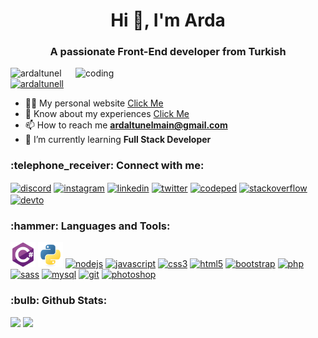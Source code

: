 <h1 align="center">Hi 👋, I'm Arda</h1>
<h3 align="center">A passionate Front-End developer from Turkish</h3>

<img align="right"
     alt="coding"
     width="400"
     src="https://64.media.tumblr.com/27a69fe9243c5d39d83e3a5a88a5c4ba/32a42778a011479f-c1/s1280x1920/04d5ce9ece88f84793d0e397ea6797f9bc768f2e.gifv">

<p align="left">
  <img src="https://komarev.com/ghpvc/?username=ardaltunel&label=Profile%20views&color=lightgrey&style=for-the-badge"
       alt="ardaltunel">
  <a target="_blank"
     href="https://twitter.com/ardaltunell">
      <img src="https://img.shields.io/badge/follow-%40ardaltunell-1DA1F2?logo=twitter&style=for-the-badge"
           alt="ardaltunell">
  </a>
</p>


- 👨‍💻 My personal website [Click Me](https://www.ardaltunel.com/)
- 📄 Know about my experiences [Click Me](https://www.linkedin.com/in/ardaltunel/)
- 📫 How to reach me **ardaltunelmain@gmail.com**
- 🌱 I’m currently learning **Full Stack Developer**


<h3 align="left">:telephone_receiver: Connect with me:</h3>
<p align="left">
    <a href="https://discord.com/users/827167832524587070" target="blank"><img align="center" src="https://github.com/ardaltunel/ardaltunel/assets/35379428/f24e0424-4232-4429-9aa5-ca9dbb8ada49" alt="discord" height="30" width="40" /></a>
    <a href="https://instagram.com/ardaltunel" target="blank"><img align="center" src="https://raw.githubusercontent.com/rahuldkjain/github-profile-readme-generator/master/src/images/icons/Social/instagram.svg" alt="instagram" height="30" width="40"/></a>
    <a href="https://linkedin.com/in/ardaltunel" target="blank"><img align="center" src="https://raw.githubusercontent.com/rahuldkjain/github-profile-readme-generator/master/src/images/icons/Social/linked-in-alt.svg" alt="linkedin" height="30" width="40"/></a>
    <a href="https://twitter.com/ardaltunell" target="blank"><img align="center" src="https://raw.githubusercontent.com/rahuldkjain/github-profile-readme-generator/master/src/images/icons/Social/twitter.svg" alt="twitter" height="30" width="40"/></a>
    <a href="https://codepen.io/ardaltunel" target="blank"><img align="center"src="https://raw.githubusercontent.com/rahuldkjain/github-profile-readme-generator/master/src/images/icons/Social/codepen.svg" alt="codeped" height="30"width="40" /></a>
    <a href="https://stackoverflow.com/users/19312277" target="blank"><img align="center"   src="https://raw.githubusercontent.com/rahuldkjain/github-profile-readme-generator/master/src/images/icons/Social/stack-overflow.svg" alt="stackoverflow" height="30" width="40"/></a>
    <a href="https://dev.to/ardaltunel" target="blank"><img align="center" src="https://raw.githubusercontent.com/rahuldkjain/github-profile-readme-generator/master/src/images/icons/Social/devto.svg" alt="devto" height="30" width="40"/></a>
</p>

<h3 align="left">:hammer: Languages and Tools:</h3>
<p align="left">
     <a href="https://www.w3schools.com/cs/" 
          target="_blank"
          rel="noreferrer">
          <img src="https://raw.githubusercontent.com/devicons/devicon/master/icons/csharp/csharp-original.svg"
               alt="csharp"
               width="40" 
               height="40"/></a> 
     <a href="https://www.python.org"
          target="_blank"
          rel="noreferrer"> 
          <img src="https://raw.githubusercontent.com/devicons/devicon/master/icons/python/python-original.svg"
               alt="python"
               width="40"
               height="40"/></a>
     <a href="https://nodejs.org"
          target="_blank"
          rel="noreferrer"> 
          <img src="https://github.com/ardaltunel/ardaltunel/assets/35379428/2823c362-7ee6-48a7-91a3-e0f48e0dac8b" 
               alt="nodejs"
               width="40" 
               height="40"/></a>  
     <a href="https://developer.mozilla.org/en-US/docs/Web/JavaScript"
       target="_blank"
       rel="noreferrer">
        <img src="https://github.com/ardaltunel/ardaltunel/assets/35379428/ef4b5e21-6b6a-42e7-bfb6-8dcc256fbf24"
             alt="javascript"
             width="40"
             height="40"/></a>
     <a href="https://www.w3schools.com/css/"
       target="_blank"
       rel="noreferrer">
        <img src="https://github.com/ardaltunel/ardaltunel/assets/35379428/915113e9-15ea-44c4-b900-41f7038cbe76"
             alt="css3"
             width="40"
             height="40"/></a>   
     <a href="https://www.w3.org/html/"
       target="_blank"
       rel="noreferrer">
        <img src="https://github.com/ardaltunel/ardaltunel/assets/35379428/a3ae6f72-a189-4095-b83b-2167ae89037d"
             alt="html5"
             width="40"
             height="40"/></a>     
     <a href="https://getbootstrap.com"
       target="_blank"
       rel="noreferrer">
        <img src="https://github.com/ardaltunel/ardaltunel/assets/35379428/32b99419-2837-4478-adde-60457c633982"
             alt="bootstrap"
             width="40"
             height="40"/></a>
    <a href="https://www.php.net"
       target="_blank"
       rel="noreferrer">
        <img src="https://github.com/ardaltunel/ardaltunel/assets/35379428/8a9ca9c1-5092-44a0-84f9-f8d2abbb8d0c"
             alt="php"
             width="40"
             height="40"/></a>
    <a href="https://sass-lang.com"
       target="_blank"
       rel="noreferrer">
        <img src="https://github.com/ardaltunel/ardaltunel/assets/35379428/f0394b97-0387-4a3a-9f05-29227075a91d"
             alt="sass"
             width="40"
             height="40"/></a>
    <a href="https://www.mysql.com/"
       target="_blank"
       rel="noreferrer">
        <img src="https://github.com/ardaltunel/ardaltunel/assets/35379428/4889c8d0-8313-4c80-b09f-fe78172725ed"
             alt="mysql"
             width="40"
             height="40"/></a>     
    <a href="https://git-scm.com/"
       target="_blank"
       rel="noreferrer">
        <img src="https://www.vectorlogo.zone/logos/git-scm/git-scm-icon.svg"
             alt="git"
             width="40"
             height="40"/></a>
    <a href="https://www.photoshop.com/en"
       target="_blank" rel="noreferrer">
        <img src="https://github.com/ardaltunel/ardaltunel/assets/35379428/cc6e774f-99a5-4317-bda1-d7f5089d903b"
             alt="photoshop"
             width="40"
             height="40"/></a>
</p>

<h3>:bulb: Github Stats:</h3>
<div>
     <img height="180em" src="https://github-readme-stats.vercel.app/api/top-langs/?username=ardaltunel&layout=compact&langs_count=8&hide=css,html&theme=tokyonight">
     <img height="180em" src="https://github-readme-stats.vercel.app/api?username=ardaltunel&show_icons=true&theme=tokyonight&include_all_commits=true&count_private=true">
</div>
